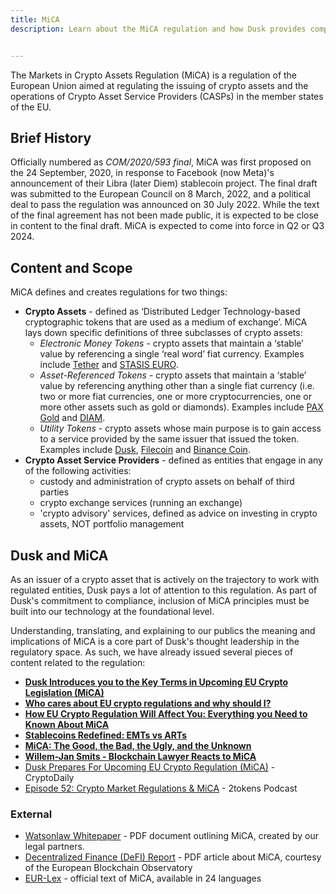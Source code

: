 ```yaml
---
title: MiCA
description: Learn about the MiCA regulation and how Dusk provides compliant technology for regulated financial markets.


---
```

The Markets in Crypto Assets Regulation (MiCA) is a regulation of the European Union aimed at regulating the issuing of crypto assets and the operations of Crypto Asset Service Providers (CASPs) in the member states of the EU.

## Brief History

Officially numbered as _COM/2020/593 final_, MiCA was first proposed on the 24 September, 2020, in response to Facebook (now Meta)'s announcement of their Libra (later Diem) stablecoin project. The final draft was submitted to the European Council on 8 March, 2022, and a political deal to pass the regulation was announced on 30 July 2022\. While the text of the final agreement has not been made public, it is expected to be close in content to the final draft. MiCA is expected to come into force in Q2 or Q3 2024.

## Content and Scope

MiCA defines and creates regulations for two things:

*   **Crypto Assets** - defined as ‘Distributed Ledger Technology-based cryptographic tokens that are used as a medium of exchange’. MiCA lays down specific definitions of three subclasses of crypto assets:
    *   _Electronic Money Tokens_ - crypto assets that maintain a ‘stable’ value by referencing a single ‘real word’ fiat currency. Examples include [Tether](https://tether.to/en/) and [STASIS EURO](https://stasis.net/).
    *   _Asset-Referenced Tokens_ - crypto assets that maintain a ‘stable’ value by referencing anything other than a single fiat currency (i.e. two or more fiat currencies, one or more cryptocurrencies, one or more other assets such as gold or diamonds). Examples include [PAX Gold](https://paxos.com/paxgold/) and [DIAM](https://www.diamdexx.com/).
    *   _Utility Tokens_ - crypto assets whose main purpose is to gain access to a service provided by the same issuer that issued the token. Examples include [Dusk](/learn/tx-fees), [Filecoin](https://filecoin.io/) and [Binance Coin](https://www.binance.com/en).
*   **Crypto Asset Service Providers** - defined as entities that engage in any of the following activities:
    *   custody and administration of crypto assets on behalf of third parties
    *   crypto exchange services (running an exchange)
    *   'crypto advisory' services, defined as advice on investing in crypto assets, NOT portfolio management

## Dusk and MiCA

As an issuer of a crypto asset that is actively on the trajectory to work with regulated entities, Dusk pays a lot of attention to this regulation. As part of Dusk's commitment to compliance, inclusion of MiCA principles must be built into our technology at the foundational level.

Understanding, translating, and explaining to our publics the meaning and implications of MiCA is a core part of Dusk's thought leadership in the regulatory space. As such, we have already issued several pieces of content related to the regulation:

*   [**Dusk Introduces you to the Key Terms in Upcoming EU Crypto Legislation (MiCA)**](https://dusk.network/news/dusk-introduces-you-to-the-key-terms-in-upcoming-eu-crypto-legislation-mica)
*   [**Who cares about EU crypto regulations and why should I?**](https://dusk.network/news/who-cares-about-eu-crypto-regulations-and-why-should-i)
*   [**How EU Crypto Regulation Will Affect You: Everything you Need to Known About MiCA**](https://dusk.network/news/how-eu-crypto-regulation-will-affect-you-everything-you-need-to-know-about-mica)
*   [**Stablecoins Redefined: EMTs vs ARTs**](https://dusk.network/news/stablecoins-redefined-emts-vs-arts)
*   [**MiCA: The Good, the Bad, the Ugly, and the Unknown**](https://dusk.network/news/mica-the-good-the-bad-the-ugly-and-the-unknown)
*   [**Willem-Jan Smits - Blockchain Lawyer Reacts to MiCA**](https://open.spotify.com/episode/2p9e1EaIvMsV0tRA1iwuJU?si=67589db72cde4cb0)
*   [Dusk Prepares For Upcoming EU Crypto Regulation (MiCA)](https://cryptodaily.co.uk/2022/09/dusk-network-prepares-for-upcoming-eu-crypto-regulation-mica) - CryptoDaily
*   [Episode 52: Crypto Market Regulations & MiCA](https://open.spotify.com/episode/2iyXBk9WlPL5gF3ZWJZpY8?si=4f439ea3bd174e77) - 2tokens Podcast

### External

*   [Watsonlaw Whitepaper](https://watsonlaw.nl/en/whitepaper-mica/) - PDF document outlining MiCA, created by our legal partners.
*   [Decentralized Finance (DeFI) Report](https://digital-strategy.ec.europa.eu/en/library/eu-blockchain-observatory-and-forum-published-report-decentralized-finance-defi) - PDF article about MiCA, courtesy of the European Blockchain Observatory
*   [EUR-Lex](https://eur-lex.europa.eu/legal-content/EN/TXT/?uri=CELEX%3A52020PC0593) - official text of MiCA, available in 24 languages
